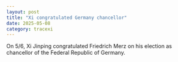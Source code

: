 ```yaml
---
layout: post
title: "Xi congratulated Germany chancellor"
date: 2025-05-08
category: tracexi
---
```


On 5/6, Xi Jinping congratulated Friedrich Merz on his election as chancellor of the Federal Republic of Germany.